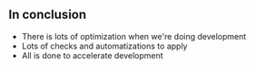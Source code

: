 ## In conclusion

* There is lots of optimization when we're doing development
* Lots of checks and automatizations to apply
* All is done to accelerate development